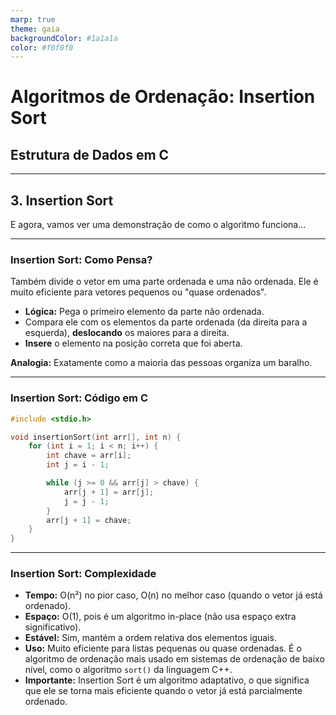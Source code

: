 ```yaml
---
marp: true
theme: gaia
backgroundColor: #1a1a1a
color: #f0f0f0
---
```


# **Algoritmos de Ordenação: Insertion Sort**
## Estrutura de Dados em C

---

## **3. Insertion Sort**

E agora, vamos ver uma demonstração de como o algoritmo funciona...

---

### **Insertion Sort: Como Pensa?**

Também divide o vetor em uma parte ordenada e uma não ordenada. Ele é muito eficiente para vetores pequenos ou "quase ordenados".

- **Lógica:** Pega o primeiro elemento da parte não ordenada.
- Compara ele com os elementos da parte ordenada (da direita para a esquerda), **deslocando** os maiores para a direita.
- **Insere** o elemento na posição correta que foi aberta.

**Analogia:** Exatamente como a maioria das pessoas organiza um baralho.

---

### **Insertion Sort: Código em C**

```c
#include <stdio.h>

void insertionSort(int arr[], int n) {
    for (int i = 1; i < n; i++) {
        int chave = arr[i];
        int j = i - 1;

        while (j >= 0 && arr[j] > chave) {
            arr[j + 1] = arr[j];
            j = j - 1;
        }
        arr[j + 1] = chave;
    }
}
```

---
### **Insertion Sort: Complexidade**
- **Tempo:** O(n²) no pior caso, O(n) no melhor caso (quando o vetor já está ordenado).
- **Espaço:** O(1), pois é um algoritmo in-place (não usa espaço extra significativo).
- **Estável:** Sim, mantém a ordem relativa dos elementos iguais.
- **Uso:** Muito eficiente para listas pequenas ou quase ordenadas. É o algoritmo de ordenação mais usado em sistemas de ordenação de baixo nível, como o algoritmo `sort()` da linguagem C++.
- **Importante:** Insertion Sort é um algoritmo adaptativo, o que significa que ele se torna mais eficiente quando o vetor já está parcialmente ordenado.